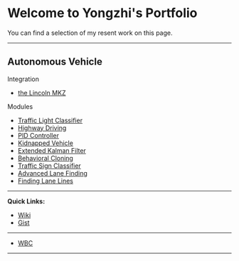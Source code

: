 # Welcome to Yongzhi's Portfolio

You can find a selection of my resent work on this page.

---

## Autonomous Vehicle

Integration

- [the Lincoln MKZ](./udacity/Capstone.md)

Modules

- [Traffic Light Classifier](./udacity/TrafficLightClassifier.md)
- [Highway Driving](./udacity/HighwayDriving.md)
- [PID Controller](./udacity/PidController.md)
- [Kidnapped Vehicle](./udacity/KidnappedVehicle.md)
- [Extended Kalman Filter](./udacity/ExtendedKalmanFilter.md)
- [Behavioral Cloning](./udacity/BehavioralCloning.md)
- [Traffic Sign Classifier](./udacity/TrafficSignClassifier.md)
- [Advanced Lane Finding](./udacity/AdvancedLaneFinding.md)
- [Finding Lane Lines](./udacity/FindingLaneLines.md)

---

**Quick Links:**

- [Wiki](./wiki.md)
- [Gist](./gist.md)

---

- [WBC](./wbc/rc_car.md)

---
